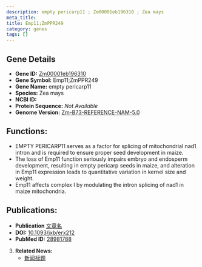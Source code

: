 ```yaml
---
description: empty pericarp11 ; Zm00001eb196310 ; Zea mays
meta_title:
title: Emp11;ZmPPR249
category: genes
tags: []
---
```


## Gene Details
- **Gene ID:**	[Zm00001eb196310](https://www.maizegdb.org/gene_center/gene/Zm00001eb196310)
- **Gene Symbol:** Emp11;ZmPPR249
- **Gene Name:** empty pericarp11
- **Species:** Zea mays
- **NCBI ID:** [  ]()
- **Protein Sequence:** *Not Available*
- **Genome Version:** [Zm-B73-REFERENCE-NAM-5.0](https://www.maizegdb.org/genome/assembly/Zm-B73-REFERENCE-NAM-5.0)

## Functions:
   - EMPTY PERICARP11 serves as a factor for splicing of mitochondrial nad1 intron and is required to ensure proper seed development in maize.
   - The loss of Emp11 function seriously impairs embryo and endosperm development, resulting in empty pericarp seeds in maize, and alteration in Emp11 expression leads to quantitative variation in kernel size and weight.
   - Emp11 affects complex I by modulating the intron splicing of nad1 in maize mitochondria.

## Publications:
   - **Publication** [文章名](https://academic.oup.com/jxb/article/68/16/4571/4316138?login=true)
   - **DOI:** [10.1093/jxb/erx212](https://academic.oup.com/jxb/article/68/16/4571/4316138?login=true)
   - **PubMed ID:** [28981788](https://pubmed.ncbi.nlm.nih.gov/28981788/)

3. **Related News:**
   - [新闻标题](https://mp.weixin.qq.com/s?__biz=MzIyOTY2NDYyNQ==&mid=2247486519&idx=1&sn=f2ace2cbd3d5be89cd10fed4f7855cb7&chksm=e8be7e29dfc9f73fb4c6052bf56c8f0c1d158e7b0d8a229f68964451567404d69e9052e0ea98&scene=27#wechat_redirect)
